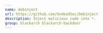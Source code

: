 ```yaml
---
name: debinject
url: https://github.com/UndeadSec/Debinject
description: Inject malicious code into *.
group: blackarch blackarch-backdoor
---
```

